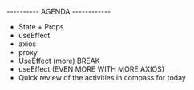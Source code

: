 ---------- AGENDA ------------

- State + Props
- useEffect 
- axios
- proxy
- UseEffect (more)
BREAK
- useEffect (EVEN MORE WITH MORE AXIOS)
- Quick review of the activities in compass for today 